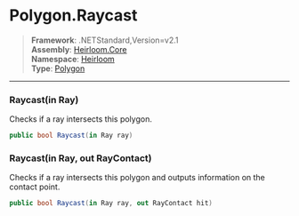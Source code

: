 # Polygon.Raycast

> **Framework**: .NETStandard,Version=v2.1  
> **Assembly**: [Heirloom.Core][0]  
> **Namespace**: [Heirloom][0]  
> **Type**: [Polygon][1]

--------------------------------------------------------------------------------

### Raycast(in Ray)

Checks if a ray intersects this polygon.

```cs
public bool Raycast(in Ray ray)
```

### Raycast(in Ray, out RayContact)

Checks if a ray intersects this polygon and outputs information on the contact point.

```cs
public bool Raycast(in Ray ray, out RayContact hit)
```

[0]: ../Heirloom.Core.md
[1]: Heirloom.Polygon.md
